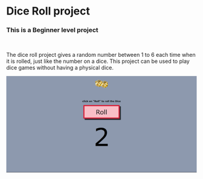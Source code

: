 <h1>Dice Roll project</h1>
<h3>This is a Beginner level project</h3>
<br>
<p>The dice roll project gives a random number between 1 to 6 each time when it is rolled, just like the number on a dice. This project can be used to play dice games without having a physical dice.</p>
<img src="image.png"></img>